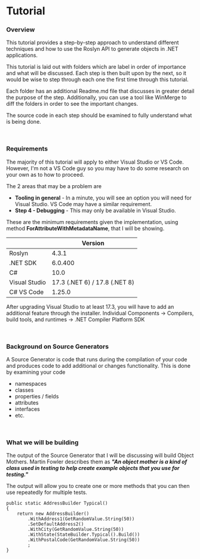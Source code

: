 # Tutorial

### Overview

This tutorial provides a step-by-step approach to understand different techniques and how to use the Roslyn API to generate objects in .NET applications.



This tutorial is laid out with folders which are label in order of importance and what will be discussed.  Each step is then built upon by the next, so it would be wise to step through each one the first time through this tutorial.

Each folder has an additional Readme.md file that discusses in greater detail the purpose of the step. Additionally, you can use a tool like WinMerge to diff the folders in order to see the important changes.

The source code in each step should be examined to fully understand what is being done.

</br>

### Requirements
The majority of this tutorial will apply to either Visual Studio or VS Code.
However, I'm not a VS Code guy so you may have to do some research on your own as to how to proceed.

The 2 areas that may be a problem are
- **Tooling in general** - In a minute, you will see an option you will need for Visual Studio.  VS Code may have a similar requirement.
- **Step 4 - Debugging** - This may only be available in Visual Studio.

These are the minimum requirements given the implementation, using method **ForAttributeWithMetadataName**, that I will be showing.

|              | Version                         |
| ------------ | ------------------------------  |
| Roslyn       | 4.3.1                           | 
| .NET SDK     | 6.0.400                         | 
| C#           | 10.0                            | 
| Visual Studio| 17.3 (.NET 6) / 17.8 (.NET 8)   | 
| C# VS Code   | 1.25.0                          | 

After upgrading Visual Studio to at least 17.3, you will have to add an additional feature through the installer.
Individual Components -> Compilers, build tools, and runtimes -> .NET Compiler Platform SDK

</br>

### Background on Source Generators
A Source Generator is code that runs during the compilation of your code and produces code to add additional or changes functionality. This is done by examining your code 

- namespaces
- classes
- properties / fields
- attributes
- interfaces
- etc.

</br>

### What we will be building
The output of the Source Generator that I will be discussing will build Object Mothers.  Martin Fowler describes them as ***"An object mother is a kind of class used in testing to help create example objects that you use for testing."***

The output will allow you to create one or more methods that you can then use repeatedly for multiple tests.


````
public static AddressBuilder Typical()
{
    return new AddressBuilder()
        .WithAddress1(GetRandomValue.String(50))
        .SetDefaultAddress2()
        .WithCity(GetRandomValue.String(50))
        .WithState(StateBuilder.Typical().Build())
        .WithPostalCode(GetRandomValue.String(50))
        ;
}
````